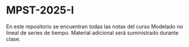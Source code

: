 # MPST-2025-I
En este repositorio se encuentran todas las notas del curso Modelado no lineal de series de tiempo. Material adicional será suministrado durante clase.
